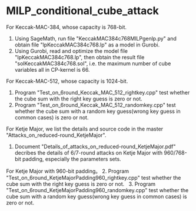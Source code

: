 
# MILP_conditional_cube_attack
For Keccak-MAC-384, whose capacity is 768-bit.
1. Using SageMath, run file "KeccakMAC384c768MILPgenlp.py" and obtain file "lpKeccakMAC384c768.lp" as a model in Gurobi.
2. Using Gurobi, read and optimize the model file "lpKeccakMAC384c768.lp", then obtain the result file "solKeccakMAC384c768.sol", i.e. the maximum number of cube variables all in CP-kernel is 66.

For Keccak-MAC-512, whose capacity is 1024-bit.
1. Program "Test_on_6round_Keccak_MAC_512_rightkey.cpp" test whether the cube sum with the right key guess is zero or not.
2. Program "Test_on_6round_Keccak_MAC_512_randomkey.cpp" test whether the cube sum with a random key guess(wrong key guess in common cases) is zero or not.

For Ketje Major, we list the details and source code in the master "Attacks_on_reduced-round_KetjeMajor".
1. Document "Details_of_attacks_on_reduced-round_KetjeMajor.pdf" decribes the details of 6/7-round attacks on Ketje Major with 960/768-bit padding, especially the parameters sets.

For Ketje Major with 960-bit padding。
2. Program "Test_on_6round_KetjeMajorPadding960_rightkey.cpp" test whether the cube sum with the right key guess is zero or not.  
3. Program "Test_on_6round_KetjeMajorPadding960_randomkey.cpp" test whether the cube sum with a random key guess(wrong key guess in common cases) is zero or not. 
